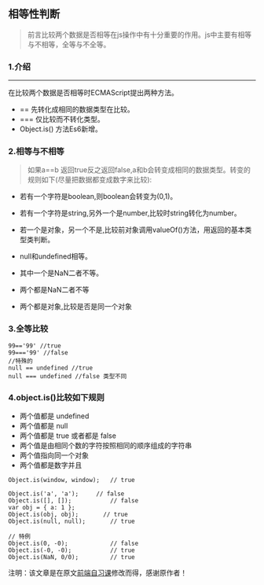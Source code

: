 ## 相等性判断
> 前言比较两个数据是否相等在js操作中有十分重要的作用。js中主要有相等与不相等，全等与不全等。
### 1.介绍
---
在比较两个数据是否相等时ECMAScript提出两种方法。
* == 先转化成相同的数据类型在比较。
* === 仅比较而不转化类型。
* Object.is() 方法Es6新增。
### 2.相等与不相等
> 如果a==b 返回true反之返回false,a和b会转变成相同的数据类型。转变的规则如下(尽量把数据都变成数字来比较):
* 若有一个字符是boolean,则boolean会转变为(0,1)。
* 若有一个字符是string,另外一个是number,比较时string转化为number。
* 若一个是对象，另一个不是,比较前对象调用valueOf()方法，用返回的基本类型类判断。

* null和undefined相等。
* 其中一个是NaN二者不等。
* 两个都是NaN二者不等
* 两个都是对象,比较是否是同一个对象

### 3.全等比较
~~~
99=='99' //true
99==='99' //false
//特殊的
null == undefined //true
null === undefined //false 类型不同
~~~
### 4.object.is()比较如下规则
* 两个值都是 undefined
* 两个值都是 null
* 两个值都是 true 或者都是 false
* 两个值是由相同个数的字符按照相同的顺序组成的字符串
* 两个值指向同一个对象
* 两个值都是数字并且
~~~
Object.is(window, window);   // true

Object.is('a', 'a');     // false
Object.is([], []);           // false
var obj = { a: 1 };
Object.is(obj, obj);       // true
Object.is(null, null);       // true

// 特例
Object.is(0, -0);            // false
Object.is(-0, -0);           // true
Object.is(NaN, 0/0);         // true

~~~

注明：该文章是在原文[前端自习课](https://mp.weixin.qq.com/s/-HPtViPA926BwNp599555w)修改而得，感谢原作者！

